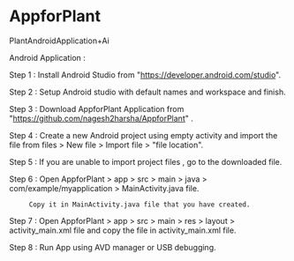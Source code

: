 # AppforPlant
PlantAndroidApplication+Ai

Android Application :

Step 1 : Install Android Studio from "https://developer.android.com/studio".

Step 2 : Setup Android studio with default names and workspace and finish.

Step 3 : Download AppforPlant Application from "https://github.com/nagesh2harsha/AppforPlant" .

Step 4 : Create a new Android project using empty activity and import the file from files > New file > Import file > "file location".

Step 5 : If you are unable to import project files , go to the downloaded file.

Step 6 : Open AppforPlant > app > src > main > java > com/example/myapplication > MainActivity.java file.

         Copy it in MainActivity.java file that you have created.
         
Step 7 : Open AppforPlant > app > src > main > res > layout > activity_main.xml file and copy the file in activity_main.xml file. 

Step 8 : Run App using AVD manager or USB debugging.

